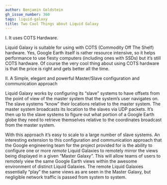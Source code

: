 ```yaml
---
author: Benjamin Goldstein
gh_issue_number: 360
tags: liquid-galaxy
title: Two Cool Things about Liquid Galaxy
---
```


I. It uses COTS Hardware.

Liquid Galaxy is suitable for using with COTS (Commodity Off The Shelf) hardware. Yes, Google Earth itself is rather resource intensive, so it helps performance to use fiesty computers (including ones with SSDs) but it’s still COTS hardware. Of course the very cool thing about using COTS hardware is that the price is right and gets better all the time.

II. A Simple, elegant and powerful Master/Slave configuration and communication approach

Liquid Galaxy works by configuring its “slave” systems to have offsets from the point of view of the master system that the system’s user navigates on. The slave systems “know” their locations relative to the master system. The master system broadcasts its location to the slaves via UDP packets. It’s then up to the slave systems to figure out what portion of a Google Earth globe they need to retrieve themselves relative to the coordinates broadcast from the master system.

With this approach it’s easy to scale to a large number of slave systems. An interesting extension to this configuration and communication approach that the Google engineering team for the project provided for is the ability to configure one or more *remote* Liquid Galaxies to remotely mirror the views being displayed in a given “Master Galaxy”. This will allow teams of users to remotely view the same Google Earth views within the awesome environment of distinct Liquid Galaxies. The remote Liquid Galaxies essentially “play” the same views as are seen in the Master Galaxy, but negligible network traffic is passed from system to system.
